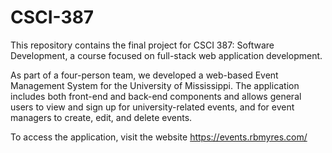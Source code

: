 # CSCI-387
This repository contains the final project for CSCI 387: Software Development, a course focused on full-stack web application development.

As part of a four-person team, we developed a web-based Event Management System for the University of Mississippi. The application includes both front-end and back-end components and allows general users to view and sign up for university-related events, and for event managers to create, edit, and delete events. 

To access the application, visit the website https://events.rbmyres.com/
